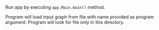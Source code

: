 Run app by executing ``app.Main.main()`` method.

Program will load input graph from file with name provided as program argument. Program will look for file only in this directory.
